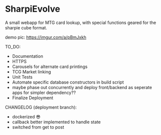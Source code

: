 # SharpiEvolve
A small webapp for MTG card lookup, with special functions geared for the sharpie cube format.

demo pic: https://imgur.com/a/pBmJxkh

TO_DO:
- Documentation
- HTTPS
- Carousels for alternate card printings
- TCG Market linking
- Unit Tests
- Automate specific database constructors in build script
- maybe phase out concurrently and deploy front/backend as seperate apps for simpler dependency??
- Finalize Deployment

CHANGELOG (deployment branch):
- dockerized 😎
- callback better implemented to handle state
- switched from get to post
